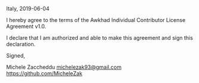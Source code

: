 Italy, 2019-06-04

I hereby agree to the terms of the Awkhad Individual Contributor License
Agreement v1.0.

I declare that I am authorized and able to make this agreement and sign this
declaration.

Signed,

Michele Zaccheddu michelezak93@gmail.com https://github.com/MicheleZak
